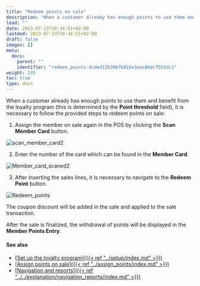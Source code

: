 ```yaml
---
title: "Redeem points on sale"
description: "When a customer already has enough points to use them and benefit from the loyalty program they need to follow the provided steps to redeem points on sale."
lead: ""
date: 2023-07-13T10:34:51+02:00
lastmod: 2023-07-13T10:34:51+02:00
draft: false
images: []
menu:
  docs:
    parent: ""
    identifier: "redeem_points-4cded12b3967b016e3aac86dcf551dc1"
weight: 295
toc: true
type: docs
---
```


When a customer already has enough points to use them and benefit from the loyalty program (this is determined by the **Point threshold** field), it is necessary to follow the provided steps to redeem points on sale:


1. Assign the member on sale again in the POS by clicking the **Scan Member Card** button.

![scan_member_card2](Scan%20member%20card.png)

2. Enter the number of the card which can be found in the **Member Card**.

![Member_card_scaned2](Member%20card%20scaned.png)

3. After inserting the sales lines, it is necessary to navigate to the **Redeem Point** button. 

![Redeem_points](Reedem%20points.png)

The coupon discount will be added in the sale and applied to the sale transaction.

After the sale is finalized, the withdrawal of points will be displayed in the **Member Points Entry**.

#### See also

- [<ins>Set up the loyalty program<ins>]({{< ref "../setup/index.md" >}})
- [<ins>Assign points on sale<ins>]({{< ref "../assign_points/index.md" >}})
- [<ins>Navigation and reports<ins>]({{< ref "../../explanation/navigation_reports/index.md" >}})